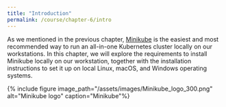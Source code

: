 ```yaml
---
title: "Introduction"
permalink: /course/chapter-6/intro
---
```

As we mentioned in the previous chapter, [Minikube](https://kubernetes.io/docs/setup/minikube/) is the easiest and most recommended way to run an all-in-one Kubernetes cluster locally on our workstations. In this chapter, we will explore the requirements to install Minikube locally on our workstation, together with the installation instructions to set it up on local Linux, macOS, and Windows operating systems.

{% include figure image_path="/assets/images/Minikube_logo_300.png" alt="Minikube logo" caption="Minikube"%}